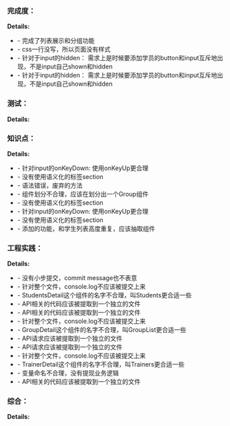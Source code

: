 ### 完成度：


__Details:__

- \- 完成了列表展示和分组功能
- \- css一行没写，所以页面没有样式
- \- 针对于input的hidden： 需求上是时候要添加学员的button和input互斥地出现，不是input自己shown和hidden
- \- 针对于input的hidden： 需求上是时候要添加学员的button和input互斥地出现，不是input自己shown和hidden

### 测试：


__Details:__



### 知识点：


__Details:__

- \- 针对input的onKeyDown: 使用onKeyUp更合理
- \- 没有使用语义化的标签section
- \- 语法错误，废弃的方法
- \- 组件划分不合理，应该在划分出一个Group组件
- \- 没有使用语义化的标签section
- \- 针对input的onKeyDown: 使用onKeyUp更合理
- \- 没有使用语义化的标签section
- \- 添加的功能，和学生列表高度重复，应该抽取组件

### 工程实践：


__Details:__

- \- 没有小步提交，commit message也不表意
- \- 针对整个文件，console.log不应该被提交上来
- \- StudentsDetail这个组件的名字不合理，叫Students更合适一些
- \- API相关的代码应该被提取到一个独立的文件
- \- API相关的代码应该被提取到一个独立的文件
- \- 针对整个文件，console.log不应该被提交上来
- \- GroupDetail这个组件的名字不合理，叫GroupList更合适一些
- \- API请求应该被提取到一个独立的文件
- \- API请求应该被提取到一个独立的文件
- \- 针对整个文件，console.log不应该被提交上来
- \- TrainerDetail这个组件的名字不合理，叫Trainers更合适一些
- \- 变量命名不合理，没有提现业务逻辑
- \- API相关的代码应该被提取到一个独立的文件

### 综合：


__Details:__



